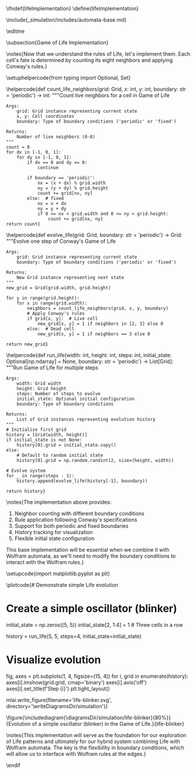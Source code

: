 \ifndef{lifeImplementation}
\define{lifeImplementation}

\include{_simulation/includes/automata-base.md}

\editme

\subsection{Game of Life Implementation}

\notes{Now that we understand the rules of Life, let's implement them. Each cell's fate is determined by counting its eight neighbors and applying Conway's rules.}

\setuphelpercode{from typing import Optional, Set}

\helpercode{def count_life_neighbors(grid: Grid, x: int, y: int, boundary: str = 'periodic') -> int:
    """Count live neighbors for a cell in Game of Life
    
    Args:
        grid: Grid instance representing current state
        x, y: Cell coordinates
        boundary: Type of boundary conditions ('periodic' or 'fixed')
        
    Returns:
        Number of live neighbors (0-8)
    """
    count = 0
    for dx in [-1, 0, 1]:
        for dy in [-1, 0, 1]:
            if dx == 0 and dy == 0:
                continue
                
            if boundary == 'periodic':
                nx = (x + dx) % grid.width
                ny = (y + dy) % grid.height
                count += grid[nx, ny]
            else:  # fixed
                nx = x + dx
                ny = y + dy
                if 0 <= nx < grid.width and 0 <= ny < grid.height:
                    count += grid[nx, ny]
    return count}

\helpercode{def evolve_life(grid: Grid, boundary: str = 'periodic') -> Grid:
    """Evolve one step of Conway's Game of Life
    
    Args:
        grid: Grid instance representing current state
        boundary: Type of boundary conditions ('periodic' or 'fixed')
        
    Returns:
        New Grid instance representing next state
    """
    new_grid = Grid(grid.width, grid.height)
    
    for y in range(grid.height):
        for x in range(grid.width):
            neighbors = count_life_neighbors(grid, x, y, boundary)
            # Apply Conway's rules
            if grid[x, y]:  # Live cell
                new_grid[x, y] = 1 if neighbors in [2, 3] else 0
            else:  # Dead cell
                new_grid[x, y] = 1 if neighbors == 3 else 0
                
    return new_grid}

\helpercode{def run_life(width: int, 
                height: int, 
                steps: int, 
                initial_state: Optional[np.ndarray] = None,
                boundary: str = 'periodic') -> List[Grid]:
    """Run Game of Life for multiple steps
    
    Args:
        width: Grid width
        height: Grid height
        steps: Number of steps to evolve
        initial_state: Optional initial configuration
        boundary: Type of boundary conditions
        
    Returns:
        List of Grid instances representing evolution history
    """
    # Initialize first grid
    history = [Grid(width, height)]
    if initial_state is not None:
        history[0].grid = initial_state.copy()
    else:
        # Default to random initial state
        history[0].grid = np.random.randint(2, size=(height, width))
    
    # Evolve system
    for _ in range(steps - 1):
        history.append(evolve_life(history[-1], boundary))
        
    return history}

\notes{The implementation above provides:
1. Neighbor counting with different boundary conditions
2. Rule application following Conway's specifications
3. Support for both periodic and fixed boundaries
4. History tracking for visualization
5. Flexible initial state configuration

This base implementation will be essential when we combine it with Wolfram automata, as we'll need to modify the boundary conditions to interact with the Wolfram rules.}

\setupcode{import matplotlib.pyplot as plt}

\plotcode{# Demonstrate simple Life evolution
# Create a simple oscillator (blinker)
initial_state = np.zeros((5, 5))
initial_state[2, 1:4] = 1  # Three cells in a row

history = run_life(5, 5, steps=4, initial_state=initial_state)

# Visualize evolution
fig, axes = plt.subplots(1, 4, figsize=(15, 4))
for i, grid in enumerate(history):
    axes[i].imshow(grid.grid, cmap='binary')
    axes[i].axis('off')
    axes[i].set_title(f'Step {i}')
plt.tight_layout()

mlai.write_figure(filename='life-blinker.svg', 
                 directory='\writeDiagramsDir/simulation')}

\figure{\includediagram{\diagramsDir/simulation/life-blinker}{80%}}{Evolution of a simple oscillator (blinker) in the Game of Life.}{life-blinker}

\notes{This implementation will serve as the foundation for our exploration of Life patterns and ultimately for our hybrid system combining Life with Wolfram automata. The key is the flexibility in boundary conditions, which will allow us to interface with Wolfram rules at the edges.}

\endif
